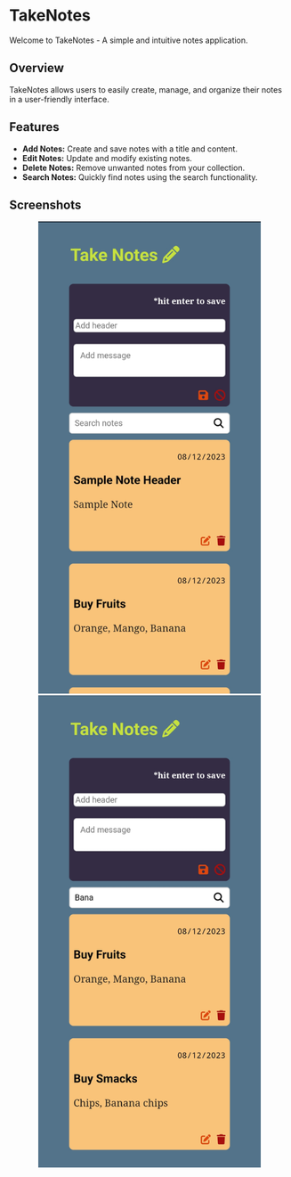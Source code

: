 # TakeNotes

Welcome to TakeNotes - A simple and intuitive notes application.

## Overview

TakeNotes allows users to easily create, manage, and organize their notes in a user-friendly interface.

## Features

- **Add Notes:** Create and save notes with a title and content.
- **Edit Notes:** Update and modify existing notes.
- **Delete Notes:** Remove unwanted notes from your collection.
- **Search Notes:** Quickly find notes using the search functionality.

## Screenshots

<p align="center">
  <img src="src/assets/note-list.jpg" width="400" alt="First Image">
  <img src="src/assets/note-search.jpg" width="400" alt="Second Image">
</p>
